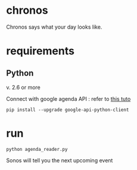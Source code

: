 # chronos
Chronos says what your day looks like.

# requirements

## Python
v. 2.6 or more

Connect with google agenda API : refer to [this tuto](https://developers.google.com/google-apps/calendar/quickstart/python)

```shell
pip install --upgrade google-api-python-client
```

# run

```
python agenda_reader.py
```
Sonos will tell you the next upcoming event